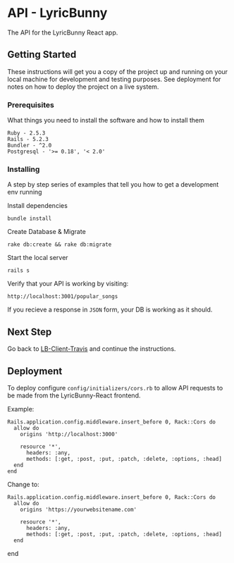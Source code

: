 # API - LyricBunny
The API for the LyricBunny React app.

## Getting Started

These instructions will get you a copy of the project up and running on your local machine for development and testing purposes. See deployment for notes on how to deploy the project on a live system.

### Prerequisites

What things you need to install the software and how to install them

```
Ruby - 2.5.3
Rails - 5.2.3
Bundler - ^2.0
Postgresql - '>= 0.18', '< 2.0'
```

### Installing

A step by step series of examples that tell you how to get a development env running

Install dependencies

```
bundle install
```

Create Database & Migrate
```
rake db:create && rake db:migrate
```

Start the local server

```
rails s
```

Verify that your API is working by visiting:
```
http://localhost:3001/popular_songs
```
If you recieve a response in `JSON` form, your DB is working as it should.

## Next Step
Go back to [LB-Client-Travis](https://github.com/JoeQuattrone/LB-Client-Travis) and continue the instructions. 

## Deployment

To deploy configure `config/initializers/cors.rb` to allow API requests to be made from the LyricBunny-React frontend.

Example:
```
Rails.application.config.middleware.insert_before 0, Rack::Cors do
  allow do
    origins 'http://localhost:3000'

    resource '*',
      headers: :any,
      methods: [:get, :post, :put, :patch, :delete, :options, :head]
  end
end
```
Change to:
```
Rails.application.config.middleware.insert_before 0, Rack::Cors do
  allow do
    origins 'https://yourwebsitename.com'

    resource '*',
      headers: :any,
      methods: [:get, :post, :put, :patch, :delete, :options, :head]
  end
  ```
end
